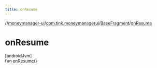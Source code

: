 ```yaml
---
title: onResume
---
```

//[moneymanager-ui](../../../index.html)/[com.tink.moneymanagerui](../index.html)/[BaseFragment](index.html)/[onResume](on-resume.html)



# onResume



[androidJvm]\
fun [onResume](on-resume.html)()




